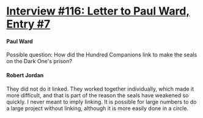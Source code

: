 # [Interview #116: Letter to Paul Ward, Entry #7](https://www.theoryland.com/intvmain.php?i=116#7)

#### Paul Ward

Possible question: How did the Hundred Companions link to make the seals on the Dark One's prison?

#### Robert Jordan

They did not do it linked. They worked together individually, which made it more difficult, and that is part of the reason the seals have weakened so quickly. I never meant to imply linking. It is possible for large numbers to do a large project without linking, although it is more easily done in a circle.

